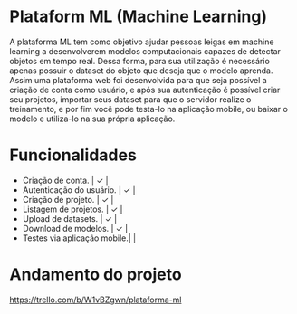 # Plataform ML (Machine Learning)

A plataforma ML tem como objetivo ajudar pessoas leigas em machine learning a desenvolverem modelos computacionais capazes de detectar objetos em tempo real.
Dessa forma, para sua utilização é necessário apenas possuir o dataset do objeto que deseja que o modelo aprenda. Assim uma plataforma web foi desenvolvida para que seja possível a criação de conta como usuário, e após sua autenticação é possível criar seu projetos, importar seus dataset para que o servidor realize o treinamento, e por fim você pode testa-lo na aplicação mobile, ou baixar o modelo e utiliza-lo na sua própria aplicação.

# Funcionalidades
 - Criação de conta.           | ✓ |
 - Autenticação do usuário.    | ✓ |
 - Criação de projeto.         | ✓ |
 - Listagem de projetos.       | ✓ |
 - Upload de datasets.         | ✓ |
 - Download de modelos.        | ✓ |
 - Testes via aplicação mobile.|   |
 
 # Andamento do projeto
https://trello.com/b/W1vBZgwn/plataforma-ml
